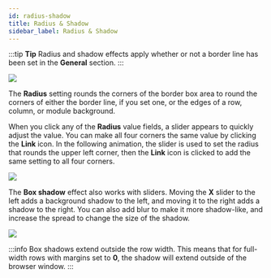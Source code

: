 ```yaml
---
id: radius-shadow
title: Radius & Shadow
sidebar_label: Radius & Shadow
---
```


:::tip **Tip**
Radius and shadow effects apply whether or not a border line has been
set in the **General** section.
:::

![](/img/the-basics-set-border-3.png)

The **Radius** setting rounds the corners of the border box area to round the
corners of either the border line, if you set one, or the edges of a row,
column, or module background.

When you click any of the **Radius** value fields, a slider appears to quickly
adjust the value. You can make all four corners the same value by clicking the
**Link** icon. In the following animation, the slider is used to set the
radius that rounds the upper left corner, then the **Link** icon is clicked to
add the same setting to all four corners.

![](/img/the-basics-set-border-4.gif)

The **Box shadow** effect also works with sliders. Moving the **X** slider to
the left adds a background shadow to the left, and moving it to the right adds
a shadow to the right. You can also add blur to make it more shadow-like, and
increase the spread to change the size of the shadow.

![](/img/the-basics-set-border-5.png)

:::info
Box shadows extend outside the row width. This means that for full-
width rows with margins set to **0**, the shadow will extend outside of the
browser window.
:::
